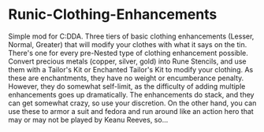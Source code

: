 # Runic-Clothing-Enhancements
Simple mod for C:DDA. Three tiers of basic clothing enhancements (Lesser, Normal, Greater) that will modify your clothes with what it says on the tin. There's one for every pre-Nested type of clothing enhancement possible. Convert precious metals (copper, silver, gold) into Rune Stencils, and use them with a Tailor's Kit or Enchanted Tailor's Kit to modify your clothing. As these are enchantments, they have no weight or encumberance penalty. However, they do somewhat self-limit, as the difficulty of adding multiple enhancements goes up dramatically.
The enhancements do stack, and they can get somewhat crazy, so use your discretion. On the other hand, you can use these to armor a suit and fedora and run around like an action hero that may or may not be played by Keanu Reeves, so...
